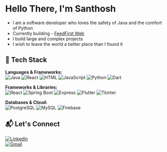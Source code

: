 # Hello There, I'm Santhosh

- I am a software developer who loves the safety of Java and the comfort of Python
- Currently building - [FeedFirst Web](https://github.com/Santhosh-Paramasivam/FeedFirst2.git)
- I build large and complex projects  
- I wish to leave the world a better place than I found it

## 🚀 Tech Stack  

**Languages & Frameworks:**  
![Java](https://img.shields.io/badge/Java-007396?style=flat&logo=java&logoColor=white)
![React](https://img.shields.io/badge/React-000000?style=flat&logo=react)
![HTML](https://img.shields.io/badge/HTML-000000?style=flat&logo=html5)
![JavaScript](https://img.shields.io/badge/JavaScript-000000?style=flat&logo=javascript)
![Python](https://img.shields.io/badge/Python-3776AB?style=flat&logo=python&logoColor=white)
![Dart](https://img.shields.io/badge/Dart-0175C2?style=flat&logo=dart&logoColor=white)


**Frameworks & Libraries:**  
![React](https://img.shields.io/badge/React-20232A?style=flat&logo=react&logoColor=61DAFB)
![Spring Boot](https://img.shields.io/badge/Spring%20Boot-6DB33F?style=flat&logo=spring-boot&logoColor=white)
![Express](https://img.shields.io/badge/Express-000000?style=flat&logo=express&labelColor=green&color=green)
![Flutter](https://img.shields.io/badge/Flutter-02569B?style=flat&logo=flutter&logoColor=white)
![Tkinter](https://img.shields.io/badge/Tkinter-FF6F00?style=flat&logo=python&logoColor=white)


**Databases & Cloud:**  
![PostgreSQL](https://img.shields.io/badge/PostgreSQL-000000?style=flat&logo=postgresql)
![MySQL](https://img.shields.io/badge/MySQL-4479A1?style=flat&logo=mysql&logoColor=white)
![Firebase](https://img.shields.io/badge/Firebase-FFCA28?style=flat&logo=firebase&logoColor=white)

## 📬 Let's Connect  

[![LinkedIn](https://img.shields.io/badge/LinkedIn-blue?style=flat&logo=linkedin)](https://www.linkedin.com/in/santhosh-paramasivam-2a430a267)  
[![Gmail](https://img.shields.io/badge/Gmail-D14836?style=flat&logo=gmail&logoColor=white)](mailto:santhoshparamasivam78@gmail.com)
